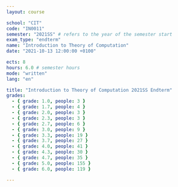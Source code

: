 ```yaml
---
layout: course

school: "CIT"
code: "IN0011"
semester: "2021SS" # refers to the year of the semester start
exam_type: "endterm"
name: "Introduction to Theory of Computation"
date: "2021-10-13 12:00:00 +0100"

ects: 8
hours: 6.0 # semester hours
mode: "written"
lang: "en"

title: "Introduction to Theory of Computation 2021SS Endterm"
grades:
  - { grade: 1.0, people: 3 }
  - { grade: 1.7, people: 4 }
  - { grade: 2.0, people: 3 }
  - { grade: 2.3, people: 3 }
  - { grade: 2.7, people: 6 }
  - { grade: 3.0, people: 9 }
  - { grade: 3.3, people: 19 }
  - { grade: 3.7, people: 27 }
  - { grade: 4.0, people: 41 }
  - { grade: 4.3, people: 30 }
  - { grade: 4.7, people: 35 }
  - { grade: 5.0, people: 155 }
  - { grade: 6.0, people: 119 }

---
```



